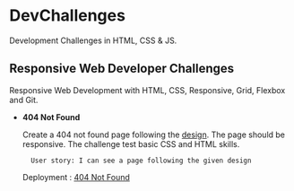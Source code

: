 # DevChallenges
Development Challenges in HTML, CSS &amp; JS.

## Responsive Web Developer Challenges 

Responsive Web Development with HTML, CSS, Responsive, Grid, Flexbox and Git.

* **404 Not Found**

    Create a 404 not found page following the [design](https://www.figma.com/file/QeKWLNhB13zDjJzqR22TKE/404-page-challenge?node-id=1%3A4). The page should be responsive. The challenge test basic CSS and HTML skills.

        User story: I can see a page following the given design
    
    Deployment : [404 Not Found](https://objective-heisenberg-7d14c2.netlify.app/)
